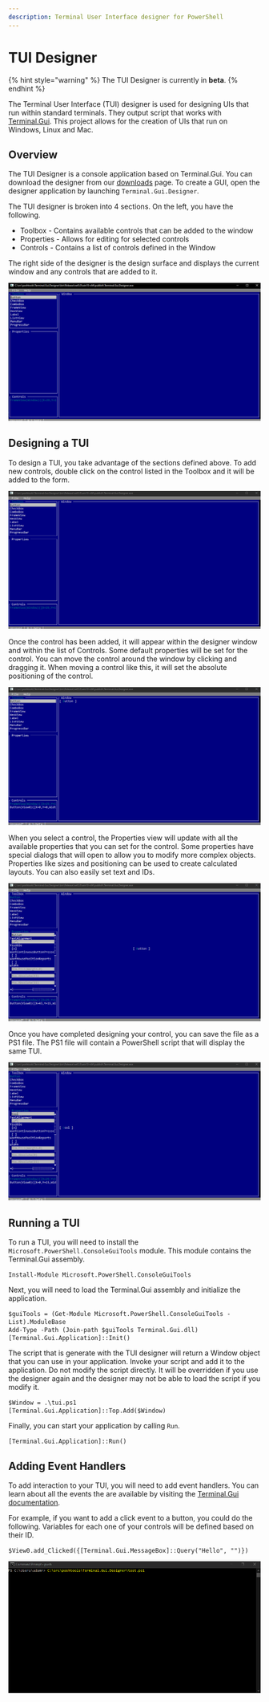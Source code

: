 ```yaml
---
description: Terminal User Interface designer for PowerShell
---
```


# TUI Designer

{% hint style="warning" %}
The TUI Designer is currently in **beta**.
{% endhint %}

The Terminal User Interface \(TUI\) designer is used for designing UIs that run within standard terminals. They output script that works with [Terminal.Gui](https://github.com/migueldeicaza/gui.cs). This project allows for the creation of UIs that run on Windows, Linux and Mac. 

## Overview

The TUI Designer is a console application based on Terminal.Gui. You can download the designer from our [downloads](https://ironmansoftware.com/downloads) page. To create a GUI, open the designer application by launching `Terminal.Gui.Designer`.

The TUI designer is broken into 4 sections. On the left, you have the following.

* Toolbox - Contains available controls that can be added to the window
* Properties - Allows for editing for selected controls 
* Controls - Contains a list of controls defined in the Window

The right side of the designer is the design surface and displays the current window and any controls that are added to it. 

![](../.gitbook/assets/image%20%2862%29.png)

## Designing a TUI

To design a TUI, you take advantage of the sections defined above. To add new controls, double click on the control listed in the Toolbox and it will be added to the form. 

![Adding a control](../.gitbook/assets/addcontrol.gif)

Once the control has been added, it will appear within the designer window and within the list of Controls. Some default properties will be set for the control. You can move the control around the window by clicking and dragging it. When moving a control like this, it will set the absolute positioning of the control. 

![Moving a control](../.gitbook/assets/drag.gif)

When you select a control, the Properties view will update with all the available properties that you can set for the control. Some properties have special dialogs that will open to allow you to modify more complex objects. Properties like sizes and positioning can be used to create calculated layouts. You can also easily set text and IDs. 

![Setting Properties](../.gitbook/assets/properties%20%281%29.gif)

Once you have completed designing your control, you can save the file as a PS1 file. The PS1 file will contain a PowerShell script that will display the same TUI. 

![Save a TUI](../.gitbook/assets/save.gif)

## Running a TUI

To run a TUI, you will need to install the `Microsoft.PowerShell.ConsoleGuiTools` module. This module contains the Terminal.Gui assembly. 

```text
Install-Module Microsoft.PowerShell.ConsoleGuiTools
```

Next, you will need to load the Terminal.Gui assembly and initialize the application.

```text
$guiTools = (Get-Module Microsoft.PowerShell.ConsoleGuiTools -List).ModuleBase
Add-Type -Path (Join-path $guiTools Terminal.Gui.dll)
[Terminal.Gui.Application]::Init()
```

The script that is generate with the TUI designer will return a Window object that you can use in your application. Invoke your script and add it to the application. Do not modify the script directly. It will be overridden if you use the designer again and the designer may not be able to load the script if you modify it. 

```text
$Window = .\tui.ps1
[Terminal.Gui.Application]::Top.Add($Window)
```

Finally, you can start your application by calling `Run`.

```text
[Terminal.Gui.Application]::Run()
```

## Adding Event Handlers

To add interaction to your TUI, you will need to add event handlers. You can learn about all the events the are available by visiting the [Terminal.Gui documentation](https://migueldeicaza.github.io/gui.cs/api/Terminal.Gui/Terminal.Gui.Button.html). 

For example, if you want to add a click event to a button, you could do the following. Variables for each one of your controls will be defined based on their ID. 

```text
$View0.add_Clicked({[Terminal.Gui.MessageBox]::Query("Hello", "")})
```

![Event Handlers](../.gitbook/assets/run.gif)

